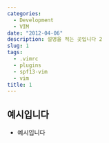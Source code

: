 ```yaml
---
categories:
  - Development
  - VIM
date: "2012-04-06"
description: 설명을 적는 곳입니다 2
slug: 1
tags:
  - .vimrc
  - plugins
  - spf13-vim
  - vim
title: 1
---
```


## 예시입니다
- 예시입니다